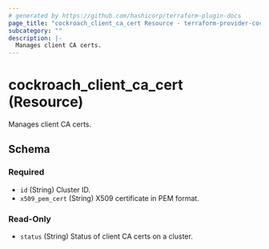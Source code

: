 ```yaml
---
# generated by https://github.com/hashicorp/terraform-plugin-docs
page_title: "cockroach_client_ca_cert Resource - terraform-provider-cockroach"
subcategory: ""
description: |-
  Manages client CA certs.
---
```


# cockroach_client_ca_cert (Resource)

Manages client CA certs.



<!-- schema generated by tfplugindocs -->
## Schema

### Required

- `id` (String) Cluster ID.
- `x509_pem_cert` (String) X509 certificate in PEM format.

### Read-Only

- `status` (String) Status of client CA certs on a cluster.


